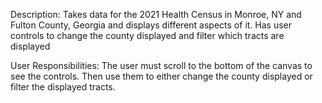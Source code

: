 Description:
Takes data for the 2021 Health Census in Monroe, NY and Fulton County, 
Georgia and displays different aspects of it. Has user controls to 
change the county displayed and filter which tracts are displayed

User Responsibilities:
The user must scroll to the bottom of the canvas to see the controls.
Then use them to either change the county displayed 
or filter the displayed tracts. 
